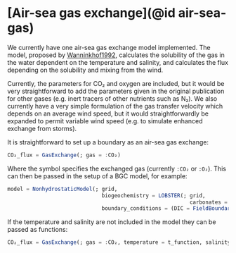 # [Air-sea gas exchange](@id air-sea-gas)

We currently have one air-sea gas exchange model implemented. The model, proposed by [Wanninkhof1992](@cite), calculates the solubility of the gas in the water dependent on the temperature and salinity, and calculates the flux depending on the solubility and mixing from the wind.

Currently, the parameters for CO₂ and oxygen are included, but it would be very straightforward to add the parameters given in the original publication for other gases (e.g. inert tracers of other nutrients such as N₂). We also currently have a very simple formulation of the gas transfer velocity which depends on an average wind speed, but it would straightforwardly be expanded to permit variable wind speed (e.g. to simulate enhanced exchange from storms).

It is straightforward to set up a boundary as an air-sea gas exchange:

```julia
CO₂_flux = GasExchange(; gas = :CO₂)
```

Where the symbol specifies the exchanged gas (currently `:CO₂` or `:O₂`). This can then be passed in the setup of a BGC model, for example:

```julia
model = NonhydrostaticModel(; grid,
                              biogeochemistry = LOBSTER(; grid,
                                                          carbonates = true),
                              boundary_conditions = (DIC = FieldBoundaryConditions(top = CO₂_flux), ),)
```

If the temperature and salinity are not included in the model they can be passed as functions:
```julia
CO₂_flux = GasExchange(; gas = :CO₂, temperature = t_function, salinity = s_function)
```